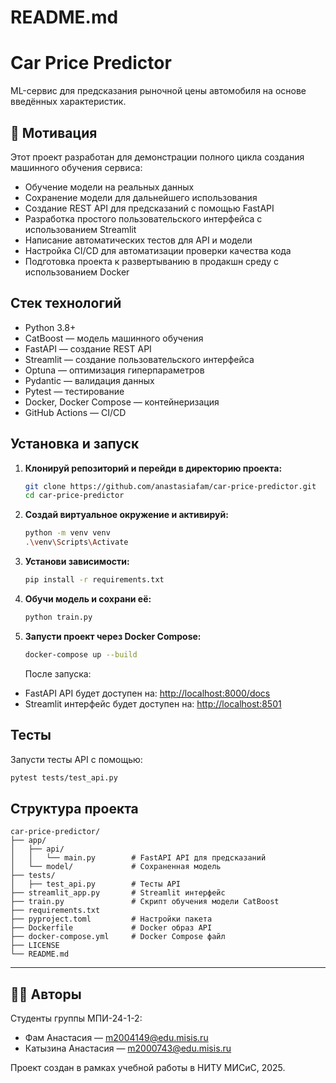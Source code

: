 # README.md

# Car Price Predictor
ML-сервис для предсказания рыночной цены автомобиля на основе введённых характеристик.

## 📝 Мотивация

Этот проект разработан для демонстрации полного цикла создания машинного обучения сервиса:
- Обучение модели на реальных данных
- Сохранение модели для дальнейшего использования
- Создание REST API для предсказаний с помощью FastAPI
- Разработка простого пользовательского интерфейса с использованием Streamlit
- Написание автоматических тестов для API и модели
- Настройка CI/CD для автоматизации проверки качества кода
- Подготовка проекта к развертыванию в продакшн среду с использованием Docker


## Стек технологий
- Python 3.8+
- CatBoost — модель машинного обучения
- FastAPI — создание REST API
- Streamlit — создание пользовательского интерфейса
- Optuna — оптимизация гиперпараметров
- Pydantic — валидация данных
- Pytest — тестирование
- Docker, Docker Compose — контейнеризация
- GitHub Actions — CI/CD

## Установка и запуск

1. **Клонируй репозиторий и перейди в директорию проекта:**
   ```bash
   git clone https://github.com/anastasiafam/car-price-predictor.git
   cd car-price-predictor
   ```

2. **Создай виртуальное окружение и активируй:**
   ```bash
   python -m venv venv
   .\venv\Scripts\Activate  
   ```

3. **Установи зависимости:**
   ```bash
   pip install -r requirements.txt
   ```

4. **Обучи модель и сохрани её:**
   ```bash
   python train.py
   ```

5. **Запусти проект через Docker Compose:**
   ```bash
   docker-compose up --build
   ```
   После запуска:
- FastAPI API будет доступен на: [http://localhost:8000/docs](http://localhost:8000/docs)
- Streamlit интерфейс будет доступен на: [http://localhost:8501](http://localhost:8501)

## Тесты
Запусти тесты API с помощью:
```bash
pytest tests/test_api.py
```

## Структура проекта
```
car-price-predictor/
├── app/
│   ├── api/
│   │   └── main.py        # FastAPI API для предсказаний
│   └── model/             # Сохраненная модель
├── tests/
│   ├── test_api.py        # Тесты API
├── streamlit_app.py       # Streamlit интерфейс
├── train.py               # Скрипт обучения модели CatBoost
├── requirements.txt       
├── pyproject.toml         # Настройки пакета
├── Dockerfile             # Docker образ API
├── docker-compose.yml     # Docker Compose файл
├── LICENSE               
└── README.md             

```

---

## 👩‍💻 Авторы

Студенты группы МПИ-24-1-2:
- Фам Анастасия — [m2004149@edu.misis.ru](mailto:m2004149@edu.misis.ru)
- Катызина Анастасия — [m2000743@edu.misis.ru](mailto:m2000743@edu.misis.ru)

Проект создан в рамках учебной работы в НИТУ МИСиС, 2025.



